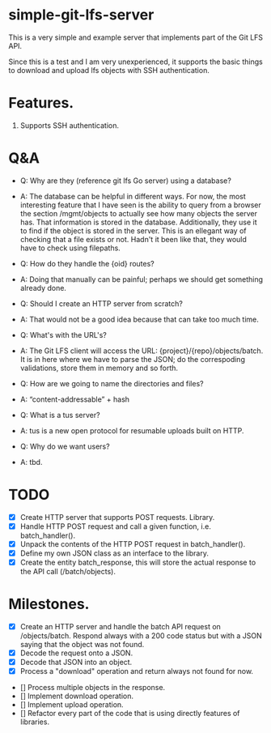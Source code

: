 # simple-git-lfs-server

This is a very simple and example server that implements part of the Git LFS API.

Since this is a test and I am very unexperienced, it supports the basic things to download and upload lfs objects with SSH authentication.

# Features.

1. Supports SSH authentication.

# Q&A

- Q: Why are they (reference git lfs Go server) using a database?
- A: The database can be helpful in different ways. For now, the most interesting feature that I have seen is the ability to query from a browser the section /mgmt/objects to actually see how many objects the server has. That information is stored in the database. Additionally, they use it to find if the object is stored in the server. This is an ellegant way of checking that a file exists or not. Hadn't it been like that, they would have to check using filepaths.

- Q: How do they handle the {oid} routes?
- A: Doing that manually can be painful; perhaps we should get something already done.

- Q: Should I create an HTTP server from scratch?
- A: That would not be a good idea because that can take too much time.

- Q: What's with the URL's?
- A: The Git LFS client will access the URL: {project}/{repo}/objects/batch. It is in here where we have to parse the JSON; do the correspoding validations, store them in memory and so forth.

- Q: How are we going to name the directories and files?
- A: “content-addressable”  + hash

- Q: What is a tus server?
- A: tus is a new open protocol for resumable uploads built on HTTP.

- Q: Why do we want users?
- A: tbd.

# TODO

- [X] Create HTTP server that supports POST requests. Library.
- [X] Handle HTTP POST request and call a given function, i.e. batch_handler().
- [X] Unpack the contents of the HTTP POST request in batch_handler().
- [X] Define my own JSON class as an interface to the library.
- [X] Create the entity batch_response, this will store the actual response to the API call (/batch/objects).

# Milestones.

- [X] Create an HTTP server and handle the batch API request on /objects/batch. Respond always with a 200 code status but with a JSON saying that the object was not found.
- [X] Decode the request onto a JSON.
- [X] Decode that JSON into an object.
- [X] Process a "download" operation and return always not found for now.
- [] Process multiple objects in the response.
- [] Implement download operation.
- [] Implement upload operation.
- [] Refactor every part of the code that is using directly features of libraries.
